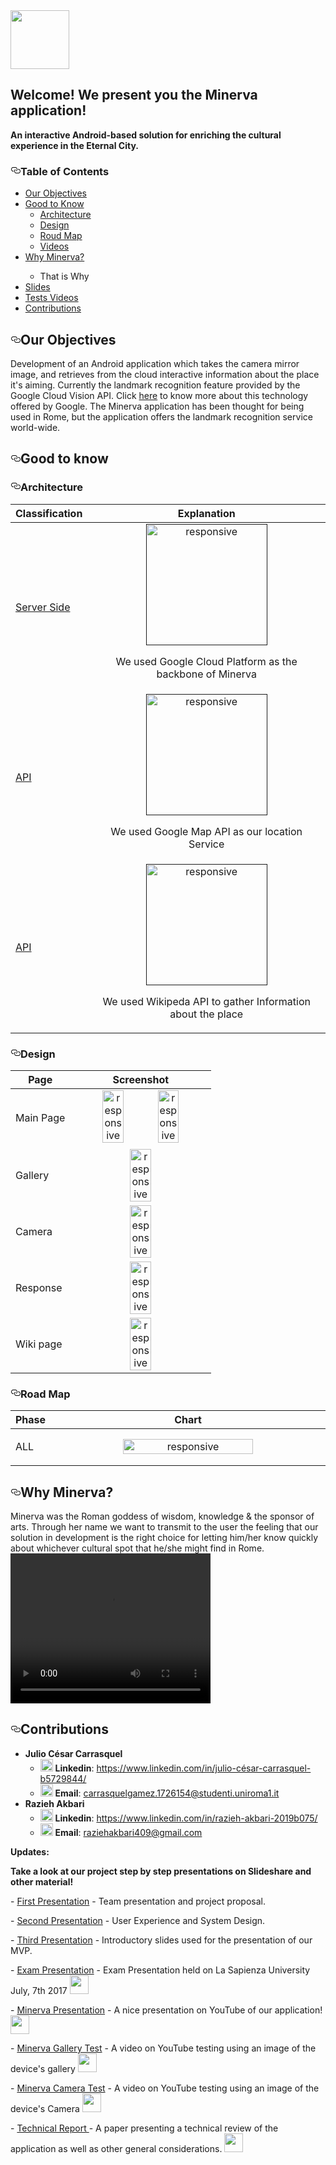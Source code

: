 <img src="https://github.com/smartrome/minerva/blob/master/logo-png.png" height="94" height="71">

## Welcome! We present you the Minerva application!
<b>An interactive Android-based solution
for enriching the cultural experience in the Eternal City.</b>
<h3><a id="user-content-table-of-contents" class="anchor" href="#table-of-contents" aria-hidden="true"><svg aria-hidden="true" class="octicon octicon-link" height="16" version="1.1" viewBox="0 0 16 16" width="16"><path fill-rule="evenodd" d="M4 9h1v1H4c-1.5 0-3-1.69-3-3.5S2.55 3 4 3h4c1.45 0 3 1.69 3 3.5 0 1.41-.91 2.72-2 3.25V8.59c.58-.45 1-1.27 1-2.09C10 5.22 8.98 4 8 4H4c-.98 0-2 1.22-2 2.5S3 9 4 9zm9-3h-1v1h1c1 0 2 1.22 2 2.5S13.98 12 13 12H9c-.98 0-2-1.22-2-2.5 0-.83.42-1.64 1-2.09V6.25c-1.09.53-2 1.84-2 3.25C6 11.31 7.55 13 9 13h4c1.45 0 3-1.69 3-3.5S14.5 6 13 6z"></path></svg></a>Table of Contents</h3>

<ul>
<li><a href="#Objectives">Our Objectives</a>
<li><a href="#good">Good to Know</a>
<ul>
<li><a href="#arc">Architecture</a></li>
<li><a href="#design">Design</a></li>
<li><a href="#road">Roud Map</a></li>
<li><a href="#video">Videos</a></li>
</ul>
</li>
<li><a href="#why">Why Minerva?</a></li>
<ul>
<li><a href="#pre"></a>That is Why</li>
</ul>
<li><a href="#slide">Slides</a></li>
<li><a href="#test">Tests Videos</a></li>
<li><a href="#contributions">Contributions</a></li>



</ul>
<h2><a id="user-content-templates" class="anchor" href="#Objectives" aria-hidden="true"><svg aria-hidden="true" class="octicon octicon-link" height="16" version="1.1" viewBox="0 0 16 16" width="16"><path fill-rule="evenodd" d="M4 9h1v1H4c-1.5 0-3-1.69-3-3.5S2.55 3 4 3h4c1.45 0 3 1.69 3 3.5 0 1.41-.91 2.72-2 3.25V8.59c.58-.45 1-1.27 1-2.09C10 5.22 8.98 4 8 4H4c-.98 0-2 1.22-2 2.5S3 9 4 9zm9-3h-1v1h1c1 0 2 1.22 2 2.5S13.98 12 13 12H9c-.98 0-2-1.22-2-2.5 0-.83.42-1.64 1-2.09V6.25c-1.09.53-2 1.84-2 3.25C6 11.31 7.55 13 9 13h4c1.45 0 3-1.69 3-3.5S14.5 6 13 6z"></path></svg></a>Our Objectives</h2>

Development of an Android application which takes the camera mirror image, and retrieves from the cloud interactive information about the place it's aiming. Currently the landmark recognition feature provided by the Google Cloud Vision API. Click <a href="https://cloud.google.com/vision/?gclid=CL2PjYatitMCFUORGwodg-kJpQ">here</a> to know more about this technology offered by Google. The Minerva application has been thought for being used in Rome, but the application offers the landmark recognition service world-wide.

<h2><a id="user-content-templates" class="anchor" href="#good" aria-hidden="true"><svg aria-hidden="true" class="octicon octicon-link" height="16" version="1.1" viewBox="0 0 16 16" width="16"><path fill-rule="evenodd" d="M4 9h1v1H4c-1.5 0-3-1.69-3-3.5S2.55 3 4 3h4c1.45 0 3 1.69 3 3.5 0 1.41-.91 2.72-2 3.25V8.59c.58-.45 1-1.27 1-2.09C10 5.22 8.98 4 8 4H4c-.98 0-2 1.22-2 2.5S3 9 4 9zm9-3h-1v1h1c1 0 2 1.22 2 2.5S13.98 12 13 12H9c-.98 0-2-1.22-2-2.5 0-.83.42-1.64 1-2.09V6.25c-1.09.53-2 1.84-2 3.25C6 11.31 7.55 13 9 13h4c1.45 0 3-1.69 3-3.5S14.5 6 13 6z"></path></svg></a>Good to know</h2>

<h3><a id="user-content-table-of-contents" class="anchor" href="#arc" aria-hidden="true"><svg aria-hidden="true" class="octicon octicon-link" height="16" version="1.1" viewBox="0 0 16 16" width="16"><path fill-rule="evenodd" d="M4 9h1v1H4c-1.5 0-3-1.69-3-3.5S2.55 3 4 3h4c1.45 0 3 1.69 3 3.5 0 1.41-.91 2.72-2 3.25V8.59c.58-.45 1-1.27 1-2.09C10 5.22 8.98 4 8 4H4c-.98 0-2 1.22-2 2.5S3 9 4 9zm9-3h-1v1h1c1 0 2 1.22 2 2.5S13.98 12 13 12H9c-.98 0-2-1.22-2-2.5 0-.83.42-1.64 1-2.09V6.25c-1.09.53-2 1.84-2 3.25C6 11.31 7.55 13 9 13h4c1.45 0 3-1.69 3-3.5S14.5 6 13 6z"></path></svg></a>Architecture</h3>

<table>
<thead>
<tr>
<th>Classification</th>
<th>Explanation</th>
</tr>
</thead>
<tbody>

<tr>
<td><a href="https://cloud.google.com/?utm_source=google&utm_medium=cpc&utm_campaign=2017-q1-cloud-emea-gcp-bkws-freetrial&gclid=Cj0KEQjwv_fKBRCG8a3ao-OQuZ8BEiQAvpHp6MPpBnrZg-kPmedyPw4o_k5WZXgR5C6CugyOm-nYLH8aAql38P8HAQ&dclid=CLDr48vU9dQCFeehUQodR7UHuQ">Server Side</a></td>
<td width="100%"  align="middle" >
<a href="" target="_blank"><img src="https://github.com/smartrome/minerva/blob/master/Images/Google_Cloud_Platform.png" alt="responsive" height="194" height="171" style="max-width:100%"></a>
<p>We used Google Cloud Platform as the backbone of Minerva</p>
</td>
</tr>
<tr>
<td><a href="">API</a></td>
<td width="100%"  align="middle" >
<a href="" target="_blank"><img src="https://github.com/smartrome/minerva/blob/master/Images/googlemap.png" alt="responsive" height="194" height="171"  style="max-width:100%;"></a>
<p>We used Google Map API as our location Service</p>
</td></tr>
<tr>
<td><a href="">API</a></td>
<td width="100%" align="middle" >
<a href="" target="_blank"><img src="https://github.com/smartrome/minerva/blob/master/Images/Wikipedia_Logo_1.0.png" alt="responsive" height="194" height="171"  style="max-width:100%;"></a>
<p>We used Wikipeda API to gather Information about the place</p>
</td></tr>
</tbody></table>
<h3><a id="user-content-admin-dashboards" class="anchor" href="#design" aria-hidden="true"><svg aria-hidden="true" class="octicon octicon-link" height="16" version="1.1" viewBox="0 0 16 16" width="16"><path fill-rule="evenodd" d="M4 9h1v1H4c-1.5 0-3-1.69-3-3.5S2.55 3 4 3h4c1.45 0 3 1.69 3 3.5 0 1.41-.91 2.72-2 3.25V8.59c.58-.45 1-1.27 1-2.09C10 5.22 8.98 4 8 4H4c-.98 0-2 1.22-2 2.5S3 9 4 9zm9-3h-1v1h1c1 0 2 1.22 2 2.5S13.98 12 13 12H9c-.98 0-2-1.22-2-2.5 0-.83.42-1.64 1-2.09V6.25c-1.09.53-2 1.84-2 3.25C6 11.31 7.55 13 9 13h4c1.45 0 3-1.69 3-3.5S14.5 6 13 6z"></path></svg></a>Design</h3>
<table>
<thead>
<tr>
<th>Page</th>
<th>Screenshot</th>
</tr>
</thead>
<tbody>
<tr>
<td><p>Main Page</p></td>
<td align="middle"><img src="https://github.com/smartrome/minerva/blob/master/Images/photo_2017-06-23_11-39-52.jpg" height="40%" height="40%" alt="responsive" style="max-width:100%;">
<img src="https://github.com/smartrome/minerva/blob/master/Images/photo_2017-07-07_00-22-07.jpg" height="40%" height="40%" alt="responsive" style="max-width:100%;"></td>
</tr>

<tr>
<td><p>Gallery</p></td>
<td align="middle"><img src="https://github.com/smartrome/minerva/blob/master/Images/photo_2017-06-23_11-39-47.jpg" height="40%" height="40%" alt="responsive" style="max-width:100%;"></td>
</tr>

<tr>
<td ><p>Camera</p></td>
<td align="middle"><img src="https://github.com/smartrome/minerva/blob/master/Images/photo_2017-06-23_11-39-40.jpg" height="40%" height="40%" alt="responsive" style="max-width:100%;"></td>
</tr>

<tr>
<td ><p>Response</p></td>
<td align="middle"><img src="https://github.com/smartrome/minerva/blob/master/Images/photo_2017-07-06_12-12-30.jpg" height="40%" height="40%" alt="responsive" style="max-width:100%;"></td>
</tr>

<tr>
<td ><p>Wiki page</p></td>
<td align="middle"><img src="https://github.com/smartrome/minerva/blob/master/Images/photo_2017-06-23_11-39-22.jpg" height="40%" height="40%" alt="responsive" style="max-width:100%;"></td>
</tr>
</tbody></table>


<h3><a id="user-content-retro-themes" class="anchor" href="#road" aria-hidden="true"><svg aria-hidden="true" class="octicon octicon-link" height="16" version="1.1" viewBox="0 0 16 16" width="16"><path fill-rule="evenodd" d="M4 9h1v1H4c-1.5 0-3-1.69-3-3.5S2.55 3 4 3h4c1.45 0 3 1.69 3 3.5 0 1.41-.91 2.72-2 3.25V8.59c.58-.45 1-1.27 1-2.09C10 5.22 8.98 4 8 4H4c-.98 0-2 1.22-2 2.5S3 9 4 9zm9-3h-1v1h1c1 0 2 1.22 2 2.5S13.98 12 13 12H9c-.98 0-2-1.22-2-2.5 0-.83.42-1.64 1-2.09V6.25c-1.09.53-2 1.84-2 3.25C6 11.31 7.55 13 9 13h4c1.45 0 3-1.69 3-3.5S14.5 6 13 6z"></path></svg></a>Road Map</h3>
<table>
<thead>
<tr>
<th>Phase</th>
<th>Chart</th>
</tr>
</thead>
<tbody>
<tr>
<td ><p>ALL</p></td>
<td align="middle" width="100%"><img src="https://github.com/smartrome/minerva/blob/master/Images/road.png" height="70%" height="70%" alt="responsive" style="max-width:100%;"></td>
</tr>
</tbody></table>


<h2><a id="user-content-templates" class="anchor" href="#why" aria-hidden="true"><svg aria-hidden="true" class="octicon octicon-link" height="16" version="1.1" viewBox="0 0 16 16" width="16"><path fill-rule="evenodd" d="M4 9h1v1H4c-1.5 0-3-1.69-3-3.5S2.55 3 4 3h4c1.45 0 3 1.69 3 3.5 0 1.41-.91 2.72-2 3.25V8.59c.58-.45 1-1.27 1-2.09C10 5.22 8.98 4 8 4H4c-.98 0-2 1.22-2 2.5S3 9 4 9zm9-3h-1v1h1c1 0 2 1.22 2 2.5S13.98 12 13 12H9c-.98 0-2-1.22-2-2.5 0-.83.42-1.64 1-2.09V6.25c-1.09.53-2 1.84-2 3.25C6 11.31 7.55 13 9 13h4c1.45 0 3-1.69 3-3.5S14.5 6 13 6z"></path></svg></a>Why Minerva?</h2>
Minerva was the Roman goddess of wisdom, knowledge & the sponsor of arts. Through her name we want to transmit to the user the feeling that our solution in development is the right choice for letting him/her know quickly about whichever cultural spot that he/she might find in Rome.

<video width="320" height="240" controls id="video">
    <source src="https://youtu.be/ESH9aoOsrTY" type="video/mp4">
</video>

<h2><a id="user-content-templates" class="anchor" href="#contributions" aria-hidden="true"><svg aria-hidden="true" class="octicon octicon-link" height="16" version="1.1" viewBox="0 0 16 16" width="16"><path fill-rule="evenodd" d="M4 9h1v1H4c-1.5 0-3-1.69-3-3.5S2.55 3 4 3h4c1.45 0 3 1.69 3 3.5 0 1.41-.91 2.72-2 3.25V8.59c.58-.45 1-1.27 1-2.09C10 5.22 8.98 4 8 4H4c-.98 0-2 1.22-2 2.5S3 9 4 9zm9-3h-1v1h1c1 0 2 1.22 2 2.5S13.98 12 13 12H9c-.98 0-2-1.22-2-2.5 0-.83.42-1.64 1-2.09V6.25c-1.09.53-2 1.84-2 3.25C6 11.31 7.55 13 9 13h4c1.45 0 3-1.69 3-3.5S14.5 6 13 6z"></path></svg></a>Contributions</h2>

- <b>Julio César Carrasquel</b>
  - <img src="https://media.licdn.com/mpr/mpr/shrink_200_200/AAEAAQAAAAAAAANyAAAAJGRlZTNlZDQwLTk4YTItNDA1MS04MzBjLWJmNGQ5M2RmZGUxYw.png" height="20" width="20"> <b>Linkedin</b>:  <a href="https://www.linkedin.com/in/julio-c%C3%A9sar-carrasquel-b5729844/">https://www.linkedin.com/in/julio-césar-carrasquel-b5729844/</a> 
  - <img id="imageLogo" class="logo-image" src="http://www.freeiconspng.com/uploads/iconmonstr-email-4-icon-27.png" alt="iconmonstr email 4 icon" style="border-width:0px;" height="20" width="20"> <b>Email</b>: carrasquelgamez.1726154@studenti.uniroma1.it
- <b>Razieh Akbari</b>
  -  <img src="https://media.licdn.com/mpr/mpr/shrink_200_200/AAEAAQAAAAAAAANyAAAAJGRlZTNlZDQwLTk4YTItNDA1MS04MzBjLWJmNGQ5M2RmZGUxYw.png" height="20" width="20"> <b>Linkedin</b>:  <a href="https://www.linkedin.com/in/razieh-akbari-2019b075/"> https://www.linkedin.com/in/razieh-akbari-2019b075/</a>
  - <img id="imageLogo" class="logo-image" src="http://www.freeiconspng.com/uploads/iconmonstr-email-4-icon-27.png" alt="iconmonstr email 4 icon" style="border-width:0px;" height="20" width="20"> <b>Email</b>: raziehakbari409@gmail.com
  
<b>Updates:</b>
<p><b>Take a look at our project step by step presentations on Slideshare and other material!</b></p>
  <p>- <a href="http://www.slideshare.net/juliocesarcarrasquel/team-presentation-and-project-proposal">First Presentation</a> - Team presentation and project proposal.</p>
  <p>- <a href="https://www.slideshare.net/RaziehAkbari/minerva-second-presentation">Second Presentation</a> - User Experience and System Design.</p>
  <p>- <a href="https://www.slideshare.net/RaziehAkbari/minerva-75560233">Third Presentation</a> - Introductory slides used for the presentation of our MVP.</p>
  <p>- <a href="https://www.slideshare.net/RaziehAkbari/minerva-exam-presentation">Exam Presentation</a> - Exam Presentation held on La Sapienza University July, 7th 2017 <img src="http://www.iconsdb.com/icons/preview/deep-pink/new-xxl.png" height="30" width="30"></p>
  <p>- <a href="https://youtu.be/ESH9aoOsrTY">Minerva Presentation</a> - A nice presentation on YouTube of our application! <img src="http://www.iconsdb.com/icons/preview/deep-pink/new-xxl.png" height="30" width="30"></p>
  <p>- <a href="https://youtu.be/WdBYzg6CeVg">Minerva Gallery Test</a> - A video on YouTube testing using an image of the device's gallery <img src="http://www.iconsdb.com/icons/preview/deep-pink/new-xxl.png" height="30" width="30"></p>
  
   <p>- <a href="  https://youtu.be/So76zOb8fTU">Minerva Camera Test</a> - A video on YouTube testing using an image of the device's Camera <img src="http://www.iconsdb.com/icons/preview/deep-pink/new-xxl.png" height="30" width="30"></p>
   
  <p>- <a href="https://www.slideshare.net/juliocesarcarrasquel/minerva-solution-technical-report"> Technical Report </a> - A paper presenting a technical review of the application as well as other general considerations. <img src="http://www.iconsdb.com/icons/preview/deep-pink/new-xxl.png" height="30" width="30"></p>
